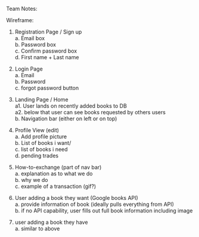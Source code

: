Team Notes:

Wireframe:
1. Registration Page / Sign up  
    a. Email box  
    b. Password box  
    c. Confirm password box  
    d. First name + Last name  

2. Login Page  
    a. Email  
    b. Password  
    c. forgot password button  

3. Landing Page / Home  
    a1. User lands on recently added books to DB  
    a2. below that user can see books requested by others users  
    b. Navigation bar (either on left or on top)  

4. Profile View (edit)  
    a. Add profile picture  
    b. List of books i want/  
    c. list of books i need   
    d. pending trades  

5. How-to-exchange (part of nav bar)    
    a. explanation as to what we do  
    b. why we do  
    c. example of a transaction (gif?)  

6. User adding a book they want (Google books API)    
    a. provide information of book (ideally pulls everything from API)  
    b. if no API capability, user fills out full book information including image  

7.  user adding a book they have    
    a. similar to above  
